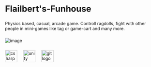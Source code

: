<h1 align="left">Flailbert's-Funhouse</h1>

###

<p align="left">Physics based, casual, arcade game. Controll ragdolls, fight with other people in mini-games like tag or game-cart and many more.</p>

###

![image](https://github.com/pietras333/flailberts-funhouse/assets/83142069/e3d68624-4612-4aa5-b6ca-bdb4ca6ac9be)

###

<div align="left">
  <img src="https://cdn.jsdelivr.net/gh/devicons/devicon/icons/csharp/csharp-original.svg" height="40" alt="csharp logo"  />
  <img width="12" />
  <img src="https://cdn.jsdelivr.net/gh/devicons/devicon/icons/unity/unity-original.svg" height="40" alt="unity logo"  />
  <img width="12" />
  <img src="https://cdn.jsdelivr.net/gh/devicons/devicon/icons/git/git-original.svg" height="40" alt="git logo"  />
</div>

###

